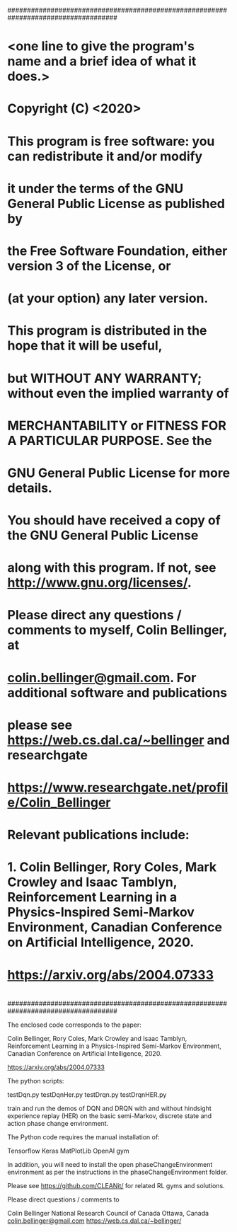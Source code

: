 
####################################################################################
# <one line to give the program's name and a brief idea of what it does.>
# Copyright (C) <2020>  <Colin Bellinger>
# 
# This program is free software: you can redistribute it and/or modify
# it under the terms of the GNU General Public License as published by
# the Free Software Foundation, either version 3 of the License, or
# (at your option) any later version.
# 
# This program is distributed in the hope that it will be useful,
# but WITHOUT ANY WARRANTY; without even the implied warranty of
# MERCHANTABILITY or FITNESS FOR A PARTICULAR PURPOSE.  See the
# GNU General Public License for more details.
# 
# You should have received a copy of the GNU General Public License
# along with this program.  If not, see <http://www.gnu.org/licenses/>.
# 
# Please direct any questions / comments to myself, Colin Bellinger, at
# colin.bellinger@gmail.com. For additional software and publications
# please see https://web.cs.dal.ca/~bellinger and researchgate
# https://www.researchgate.net/profile/Colin_Bellinger
#
# Relevant publications include: 
# 1. Colin Bellinger, Rory Coles, Mark Crowley and Isaac Tamblyn, Reinforcement Learning in a Physics-Inspired Semi-Markov Environment, Canadian Conference on Artificial Intelligence, 2020.
#
# https://arxiv.org/abs/2004.07333
#
#
####################################################################################



The enclosed code corresponds to the paper:

Colin Bellinger, Rory Coles, Mark Crowley and Isaac Tamblyn, Reinforcement Learning in a Physics-Inspired Semi-Markov Environment, Canadian Conference on Artificial Intelligence, 2020.

https://arxiv.org/abs/2004.07333


The python scripts:

testDqn.py
testDqnHer.py
testDrqn.py
testDrqnHER.py

train and run the demos of DQN and DRQN with and without hindsight experience replay (HER) on the basic semi-Markov, discrete state and action phase change environment. 

The Python code requires the manual installation of:

Tensorflow
Keras
MatPlotLib
OpenAI gym

In addition, you will need to install the open phaseChangeEnvironment environment as per the instructions in the phaseChangeEnvironment folder. 

Please see https://github.com/CLEANit/ for related RL gyms and solutions. 

Please direct questions / comments to 

Colin Bellinger
National Research Council of Canada
Ottawa, Canada
colin.bellinger@gmail.com
https://web.cs.dal.ca/~bellinger/

